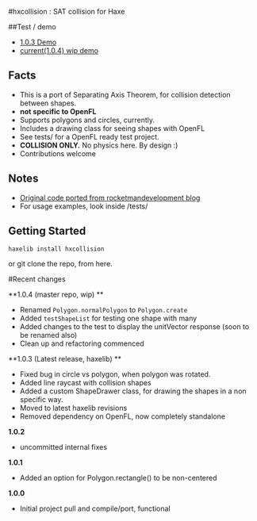 #hxcollision : SAT collision for Haxe

##Test / demo

- [1.0.3 Demo](http://underscorediscovery.com/sven/hxcollision)
- [current(1.0.4) wip demo](http://underscorediscovery.com/sven/hxcollision/wip)

## Facts

- This is a port of Separating Axis Theorem, for collision detection between shapes.
- **not specific to OpenFL**
- Supports polygons and circles, currently.
- Includes a drawing class for seeing shapes with OpenFL
- See tests/ for a OpenFL ready test project.
- **COLLISION ONLY.** No physics here. By design :)
- Contributions welcome

## Notes

- [Original code ported from rocketmandevelopment blog](http://rocketmandevelopment.com/2010/05/19/separation-of-axis-theorem-for-collision-detection/)
- For usage examples, look inside /tests/

## Getting Started

`haxelib install hxcollision`

or git clone the repo, from here.

#Recent changes

**1.0.4 (master repo, wip) **
 - Renamed `Polygon.normalPolygon` to `Polygon.create`
 - Added `testShapeList` for testing one shape with many
 - Added changes to the test to display the unitVector response (soon to be renamed also)
 - Clean up and refactoring commenced

**1.0.3 (Latest release, haxelib) **
 - Fixed bug in circle vs polygon, when polygon was rotated.
 - Added line raycast with collision shapes
 - Added a custom ShapeDrawer class, for drawing the shapes in a non specific way. 
 - Moved to latest haxelib revisions
 - Removed dependency on OpenFL, now completely standalone 
 
**1.0.2**
 - uncommitted internal fixes

**1.0.1**
 - Added an option for Polygon.rectangle() to be non-centered
 
**1.0.0** 
 - Initial project pull and compile/port, functional
